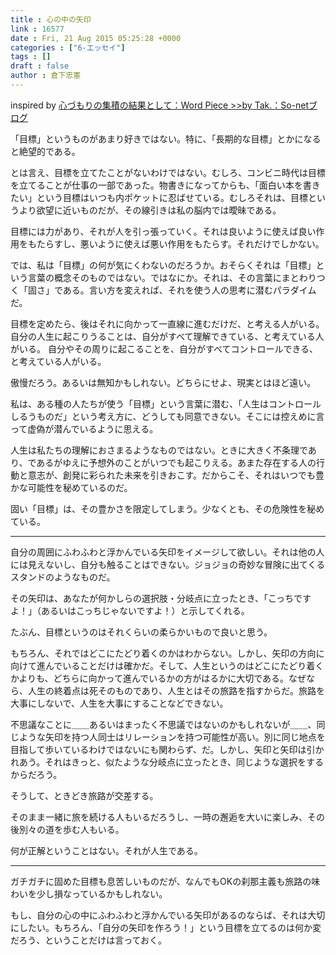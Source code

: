 ```yaml
---
title : 心の中の矢印
link : 16577
date : Fri, 21 Aug 2015 05:25:28 +0000
categories : ["6-エッセイ"]
tags : []
draft : false
author : 倉下忠憲
---
```


inspired by <a href="http://takpluspluslog.blog.so-net.ne.jp/2015-08-20" target="_blank">心づもりの集積の結果として：Word Piece &gt;&gt;by Tak.：So-netブログ</a>

「目標」というものがあまり好きではない。特に、「長期的な目標」とかになると絶望的である。

とは言え、目標を立てたことがないわけではない。むしろ、コンビニ時代は目標を立てることが仕事の一部であった。物書きになってからも、「面白い本を書きたい」という目標はいつも内ポケットに忍ばせている。むしろそれは、目標というより欲望に近いものだが、その線引きは私の脳内では曖昧である。

目標には力があり、それが人を引っ張っていく。それは良いように使えば良い作用をもたらすし、悪いように使えば悪い作用をもたらす。それだけでしかない。

では、私は「目標」の何が気にくわないのだろうか。おそらくそれは「目標」という言葉の概念そのものではない。ではなにか。それは、その言葉にまとわりつく「固さ」である。言い方を変えれば、それを使う人の思考に潜むパラダイムだ。

目標を定めたら、後はそれに向かって一直線に進むだけだ、と考える人がいる。
自分の人生に起こりうることは、自分がすべて理解できている、と考えている人がいる。
自分やその周りに起こることを、自分がすべてコントロールできる、と考えている人がいる。

傲慢だろう。あるいは無知かもしれない。どちらにせよ、現実とはほど遠い。

私は、ある種の人たちが使う「目標」という言葉に潜む、「人生はコントロールしるうものだ」という考え方に、どうしても同意できない。そこには控えめに言って虚偽が潜んでいるように思える。

人生は私たちの理解におさまるようなものではない。ときに大きく不条理であり、であるがゆえに予想外のことがいつでも起こりえる。あまた存在する人の行動と意志が、創発に彩られた未来を引きおこす。だからこそ、それはいつでも豊かな可能性を秘めているのだ。

固い「目標」は、その豊かさを限定してしまう。少なくとも、その危険性を秘めている。

<hr />

自分の周囲にふわふわと浮かんでいる矢印をイメージして欲しい。それは他の人には見えないし、自分も触ることはできない。ジョジョの奇妙な冒険に出てくるスタンドのようなものだ。

その矢印は、あなたが何かしらの選択肢・分岐点に立ったとき、「こっちですよ！」（あるいはこっちじゃないですよ！）と示してくれる。

たぶん、目標というのはそれくらいの柔らかいもので良いと思う。

もちろん、それではどこにたどり着くのかはわからない。しかし、矢印の方向に向けて進んでいることだけは確かだ。そして、人生というのはどこにたどり着くかよりも、どちらに向かって進んでいるかの方がはるかに大切である。なぜなら、人生の終着点は死そのものであり、人生とはその旅路を指すからだ。旅路を大事にしないで、人生を大事にすることなどできない。

不思議なことに＿＿あるいはまったく不思議ではないのかもしれないが＿＿、同じような矢印を持つ人同士はリレーションを持つ可能性が高い。別に同じ地点を目指して歩いているわけではないにも関わらず、だ。しかし、矢印と矢印は引かれあう。それはきっと、似たような分岐点に立ったとき、同じような選択をするからだろう。

そうして、ときどき旅路が交差する。

そのまま一緒に旅を続ける人もいるだろうし、一時の邂逅を大いに楽しみ、その後別々の道を歩む人もいる。

何が正解ということはない。それが人生である。

<hr />

ガチガチに固めた目標も息苦しいものだが、なんでもOKの刹那主義も旅路の味わいを少し損なっているかもしれない。

もし、自分の心の中にふわふわと浮かんでいる矢印があるのならば、それは大切にしたい。もちろん、「自分の矢印を作ろう！」という目標を立てるのは何か変だろう、ということだけは言っておく。